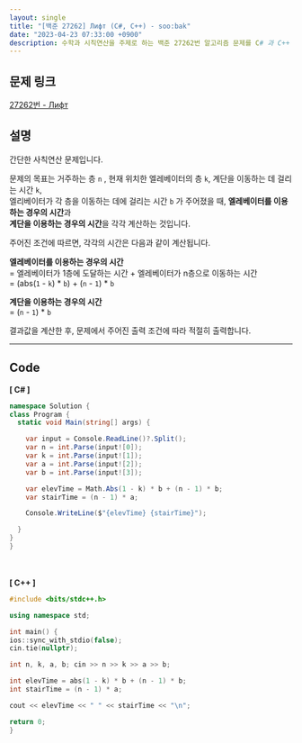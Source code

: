 ```yaml
---
layout: single
title: "[백준 27262] Лифт (C#, C++) - soo:bak"
date: "2023-04-23 07:33:00 +0900"
description: 수학과 시칙연산을 주제로 하는 백준 27262번 알고리즘 문제를 C# 과 C++ 로 풀이 및 해설
---
```


## 문제 링크
  [27262번 - Лифт](https://www.acmicpc.net/problem/27262)

## 설명
간단한 사칙연산 문제입니다. <br>

문제의 목표는 거주하는 층 `n` , 현재 위치한 엘레베이터의 층 `k`, 계단을 이동하는 데 걸리는 시간 `k`, <br>
엘리베이터가 각 층을 이동하는 데에 걸리는 시간 `b` 가 주어졌을 때, <b>엘레베이터를 이용하는 경우의 시간</b>과 <br>
<b>계단을 이용하는 경우의 시간</b>을 각각 계산하는 것입니다. <br>

주어진 조건에 따르면, 각각의 시간은 다음과 같이 계산됩니다. <br>

<b>엘레베이터를 이용하는 경우의 시간</b> <br>
  = 엘레베이터가 1층에 도달하는 시간 + 엘레베이터가 n층으로 이동하는 시간<br>
  = (abs(`1` - `k`) * `b`) + (`n` - `1`) * `b`<br>

<b>계단을 이용하는 경우의 시간</b><br>
  = (`n` - `1`) * `b`<br>

결과값을 계산한 후, 문제에서 주어진 출력 조건에 따라 적절히 출력합니다. <br>

- - -

## Code
<b>[ C# ] </b>
<br>

  ```c#
namespace Solution {
  class Program {
    static void Main(string[] args) {

      var input = Console.ReadLine()?.Split();
      var n = int.Parse(input![0]);
      var k = int.Parse(input![1]);
      var a = int.Parse(input![2]);
      var b = int.Parse(input![3]);

      var elevTime = Math.Abs(1 - k) * b + (n - 1) * b;
      var stairTime = (n - 1) * a;

      Console.WriteLine($"{elevTime} {stairTime}");

    }
  }
}
  ```
<br><br>
<b>[ C++ ] </b>
<br>

  ```c++
#include <bits/stdc++.h>

using namespace std;

int main() {
  ios::sync_with_stdio(false);
  cin.tie(nullptr);

  int n, k, a, b; cin >> n >> k >> a >> b;

  int elevTime = abs(1 - k) * b + (n - 1) * b;
  int stairTime = (n - 1) * a;

  cout << elevTime << " " << stairTime << "\n";

  return 0;
}
  ```
